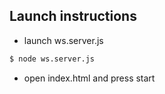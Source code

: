 ## Launch instructions

- launch ws.server.js

```bash
$ node ws.server.js
```

- open index.html and press start

